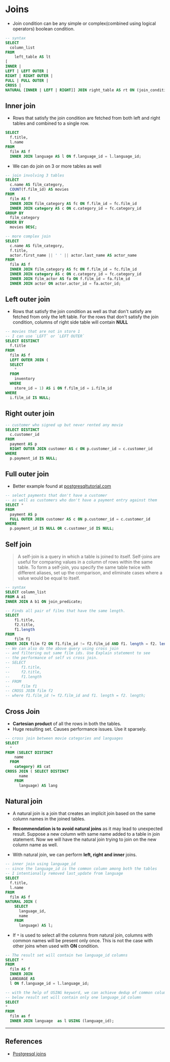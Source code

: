 # Joins

* Join condition can be any simple or complex(combined using logical operators) boolean condition.

```Sql
-- syntax
SELECT
  column_list
FROM
    left_table AS lt
[
INNER |
LEFT | LEFT OUTER |
RIGHT | RIGHT OUTER |
FULL | FULL OUTER |
CROSS |
NATURAL [INNER | LEFT | RIGHT]] JOIN right_table AS rt ON (join_condition);
```

## Inner join

* Rows that satisfy the join condition are fetched from both left and right tables and combined to a single row.

```Sql
SELECT
  f.title,
  l.name
FROM
  film AS f
  INNER JOIN language AS l ON f.language_id = l.language_id;
```

* We can do join on 3 or more tables as well

```Sql
-- join involving 3 tables
SELECT
  c.name AS film_category,
  COUNT(f.film_id) AS movies
FROM
  film AS f
  INNER JOIN film_category AS fc ON f.film_id = fc.film_id
  INNER JOIN category AS c ON c.category_id = fc.category_id
GROUP BY
  film_category
ORDER BY
  movies DESC;

-- more complex join
SELECT
  c.name AS film_category,
  f.title,
  actor.first_name || ' ' || actor.last_name AS actor_name
FROM
  film AS f
  INNER JOIN film_category AS fc ON f.film_id = fc.film_id
  INNER JOIN category AS c ON c.category_id = fc.category_id
  INNER JOIN film_actor AS fa ON f.film_id = fa.film_id
  INNER JOIN actor ON actor.actor_id = fa.actor_id;
```

## Left outer join

* Rows that satisfy the join condition as well as that don't satisfy are fetched from only the left table. For the rows that don't satisfy the join condition, columns of right side table will contain **NULL**

```Sql
-- movies that are not in store 1
-- I can use `LEFT` or `LEFT OUTER`
SELECT DISTINCT
  f.title
FROM
  film AS f
  LEFT OUTER JOIN (
  SELECT
    *
  FROM
    inventory
  WHERE
    store_id = 1) AS i ON f.film_id = i.film_id
WHERE
  i.film_id IS NULL;
```

## Right outer join

```Sql
-- customer who signed up but never rented any movie
SELECT DISTINCT
  c.customer_id
FROM
  payment AS p
  RIGHT OUTER JOIN customer AS c ON p.customer_id = c.customer_id
WHERE
  p.payment_id IS NULL;
```

## Full outer join

* Better example found at [postgresqltutorial.com](https://www.postgresqltutorial.com/postgresql-full-outer-join/)

```Sql
-- select payments that don't have a customer
-- as well as customers who don't have a payment entry against them
SELECT *
FROM
  payment AS p
  FULL OUTER JOIN customer AS c ON p.customer_id = c.customer_id
WHERE
  p.payment_id IS NULL OR c.customer_id IS NULL;
```

## Self join

> A self-join is a query in which a table is joined to itself. Self-joins are useful for comparing values in a column of rows within the same table.
> To form a self-join, you specify the same table twice with different aliases, set up the comparison, and eliminate cases where a value would be equal to itself.

```Sql
-- syntax
SELECT column_list
FROM A a1
INNER JOIN A b1 ON join_predicate;

-- Finds all pair of films that have the same length.
SELECT
    f1.title,
    f2.title,
    f1.length
FROM
    film f1
INNER JOIN film f2 ON f1.film_id != f2.film_id AND f1. length = f2. length;
-- We can also do the above query using cross join
-- and filtering out same film ids. Use Explain statement to see
-- the performance of self vs cross join.
-- SELECT
--     f1.title,
--     f2.title,
--     f1.length
-- FROM
--     film f1
-- CROSS JOIN film f2
-- where f1.film_id != f2.film_id and f1. length = f2. length;
```

## Cross Join

* **Cartesian product** of all the rows in both the tables.
* Huge resulting set. Causes performance issues. Use it sparsely.

```Sql
-- cross join between movie categories and languages
SELECT
  *
FROM (SELECT DISTINCT
    name
  FROM
    category) AS cat
CROSS JOIN ( SELECT DISTINCT
      name
    FROM
      language) AS lang
```

## Natural join

* A natural join is a join that creates an implicit join based on the same column names in the joined tables.

* **Recommendation is to avoid natural joins** as it may lead to unexpected result. Suppose a new column with same name added to a table in join statement. Now we will have the natural join trying to join on the new column name as well.

* With natural join, we can perform **left, right and inner** joins.

```Sql
-- inner join using language_id
-- since the language_id is the common column among both the tables
-- I intentionally removed last_update from language
SELECT
  f.title,
  l.name
FROM
  film AS f
NATURAL JOIN (
    SELECT
      language_id,
      name
    FROM
      language) AS l;
```

* If `*` is used to select all the columns from natural join, columns with common names will be present only once. This is not the case with other joins when used with **ON** condition.

```Sql
-- The result set will contain two language_id columns
SELECT *
FROM
  film AS f
  INNER JOIN
  LANGUAGE AS
  l ON f.language_id = l.language_id;

-- with the help of USING keyword, we can achieve dedup of common columns
-- below result set will contain only one language_id column
SELECT
*
FROM
  film as f
  INNER JOIN language  as l USING (language_id);
```

---

## References

* [Postgresql joins](https://www.postgresqltutorial.com/postgresql-joins/)

